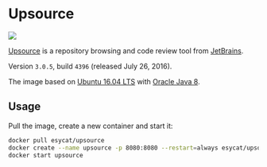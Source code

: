 # Upsource
[![](https://badge.imagelayers.io/esycat/upsource:latest.svg)](https://imagelayers.io/?images=esycat/upsource:latest 'Get your own badge on imagelayers.io')

[Upsource](https://jetbrains.com/upsource/) is a repository browsing and code review tool from [JetBrains](https://jetbrains.com/).

Version `3.0.5`, build `4396` (released July 26, 2016).

The image based on [Ubuntu 16.04 LTS](https://registry.hub.docker.com/u/esycat/java/) with [Oracle Java 8](https://registry.hub.docker.com/u/esycat/java/).

## Usage

Pull the image, create a new container and start it:

```bash
docker pull esycat/upsource
docker create --name upsource -p 8080:8080 --restart=always esycat/upsource
docker start upsource
```
